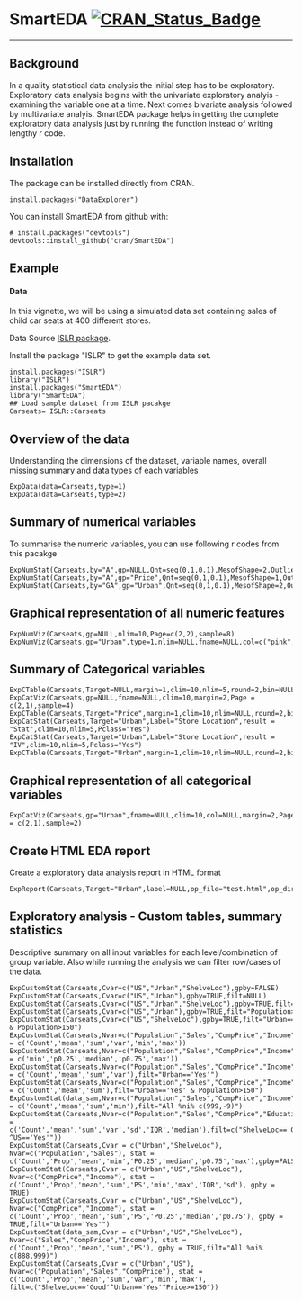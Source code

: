 # SmartEDA [![CRAN_Status_Badge](http://www.r-pkg.org/badges/version/SmartEDA)](https://cran.r-project.org/package=SmartEDA)
<!--
[![CRAN Downloads](http://cranlogs.r-pkg.org/badges/SmartEDA)](https://cran.r-project.org/package=SmartEDA)
[![CRAN Total Downloads](http://cranlogs.r-pkg.org/badges/grand-total/SmartEDA)](https://cran.r-project.org/package=SmartEDA)
-->

---

## Background
In a quality statistical data analysis the initial step has to be exploratory. Exploratory data analysis begins with the univariate exploratory analyis - examining the variable one at a time. Next comes bivariate analysis followed by multivariate analyis. SmartEDA package helps in getting the complete exploratory data analysis just by running the function instead of writing lengthy r code.

## Installation

The package can be installed directly from CRAN.

    install.packages("DataExplorer")

You can install SmartEDA from github with:
	
```{r gh-installation, eval = FALSE}
# install.packages("devtools")
devtools::install_github("cran/SmartEDA")
```

## Example

#### Data
In this vignette, we will be using a simulated data set containing sales of child car seats at 400 different stores. 

Data Source [ISLR package](https://www.rdocumentation.org/packages/ISLR/versions/1.2/topics/Carseats).

Install the package "ISLR" to get the example data set.

	install.packages("ISLR")
	library("ISLR")
	install.packages("SmartEDA")
	library("SmartEDA")
	## Load sample dataset from ISLR pacakge
	Carseats= ISLR::Carseats

## Overview of the data
Understanding the dimensions of the dataset, variable names, overall missing summary and data types of each variables

	ExpData(data=Carseats,type=1)
	ExpData(data=Carseats,type=2)

## Summary of numerical variables
To summarise the numeric variables, you can use following r codes from this pacakge

	ExpNumStat(Carseats,by="A",gp=NULL,Qnt=seq(0,1,0.1),MesofShape=2,Outlier=TRUE,round=2)
	ExpNumStat(Carseats,by="A",gp="Price",Qnt=seq(0,1,0.1),MesofShape=1,Outlier=TRUE,round=2)
	ExpNumStat(Carseats,by="GA",gp="Urban",Qnt=seq(0,1,0.1),MesofShape=2,Outlier=TRUE,round=2)

## Graphical representation of all numeric features

	ExpNumViz(Carseats,gp=NULL,nlim=10,Page=c(2,2),sample=8)
	ExpNumViz(Carseats,gp="Urban",type=1,nlim=NULL,fname=NULL,col=c("pink","yellow","orange"),Page=c(2,2),sample=8)	

## Summary of Categorical variables	

	ExpCTable(Carseats,Target=NULL,margin=1,clim=10,nlim=5,round=2,bin=NULL,per=T)
	ExpCatViz(Carseats,gp=NULL,fname=NULL,clim=10,margin=2,Page = c(2,1),sample=4)
	ExpCTable(Carseats,Target="Price",margin=1,clim=10,nlim=NULL,round=2,bin=4,per=F)
	ExpCatStat(Carseats,Target="Urban",Label="Store Location",result = "Stat",clim=10,nlim=5,Pclass="Yes")
	ExpCatStat(Carseats,Target="Urban",Label="Store Location",result = "IV",clim=10,nlim=5,Pclass="Yes")
	ExpCTable(Carseats,Target="Urban",margin=1,clim=10,nlim=NULL,round=2,bin=NULL,per=F)

## Graphical representation of all categorical variables

	ExpCatViz(Carseats,gp="Urban",fname=NULL,clim=10,col=NULL,margin=2,Page = c(2,1),sample=2)
	
## Create HTML EDA report
Create a exploratory data analysis report in HTML format

	ExpReport(Carseats,Target="Urban",label=NULL,op_file="test.html",op_dir=getwd(),sc=2,sn=2,Rc="Yes")

## Exploratory analysis - Custom tables, summary statistics
Descriptive summary on all input variables for each level/combination of group variable. Also while running the analysis we can filter row/cases of the data. 

	ExpCustomStat(Carseats,Cvar=c("US","Urban","ShelveLoc"),gpby=FALSE)
	ExpCustomStat(Carseats,Cvar=c("US","Urban"),gpby=TRUE,filt=NULL)
	ExpCustomStat(Carseats,Cvar=c("US","Urban","ShelveLoc"),gpby=TRUE,filt=NULL)
	ExpCustomStat(Carseats,Cvar=c("US","Urban"),gpby=TRUE,filt="Population>150")
	ExpCustomStat(Carseats,Cvar=c("US","ShelveLoc"),gpby=TRUE,filt="Urban=='Yes' & Population>150")
	ExpCustomStat(Carseats,Nvar=c("Population","Sales","CompPrice","Income"),stat = c('Count','mean','sum','var','min','max'))
	ExpCustomStat(Carseats,Nvar=c("Population","Sales","CompPrice","Income"),stat = c('min','p0.25','median','p0.75','max'))
	ExpCustomStat(Carseats,Nvar=c("Population","Sales","CompPrice","Income"),stat = c('Count','mean','sum','var'),filt="Urban=='Yes'")
	ExpCustomStat(Carseats,Nvar=c("Population","Sales","CompPrice","Income"),stat = c('Count','mean','sum'),filt="Urban=='Yes' & Population>150")
	ExpCustomStat(data_sam,Nvar=c("Population","Sales","CompPrice","Income"),stat = c('Count','mean','sum','min'),filt="All %ni% c(999,-9)")
	ExpCustomStat(Carseats,Nvar=c("Population","Sales","CompPrice","Education","Income"),stat = c('Count','mean','sum','var','sd','IQR','median'),filt=c("ShelveLoc=='Good'^Urban=='Yes'^Price>=150^ ^US=='Yes'"))
	ExpCustomStat(Carseats,Cvar = c("Urban","ShelveLoc"), Nvar=c("Population","Sales"), stat = c('Count','Prop','mean','min','P0.25','median','p0.75','max'),gpby=FALSE)
	ExpCustomStat(Carseats,Cvar = c("Urban","US","ShelveLoc"), Nvar=c("CompPrice","Income"), stat = c('Count','Prop','mean','sum','PS','min','max','IQR','sd'), gpby = TRUE)
	ExpCustomStat(Carseats,Cvar = c("Urban","US","ShelveLoc"), Nvar=c("CompPrice","Income"), stat = c('Count','Prop','mean','sum','PS','P0.25','median','p0.75'), gpby = TRUE,filt="Urban=='Yes'")
	ExpCustomStat(data_sam,Cvar = c("Urban","US","ShelveLoc"), Nvar=c("Sales","CompPrice","Income"), stat = c('Count','Prop','mean','sum','PS'), gpby = TRUE,filt="All %ni% c(888,999)")
	ExpCustomStat(Carseats,Cvar = c("Urban","US"), Nvar=c("Population","Sales","CompPrice"), stat = c('Count','Prop','mean','sum','var','min','max'), filt=c("ShelveLoc=='Good'^Urban=='Yes'^Price>=150"))


